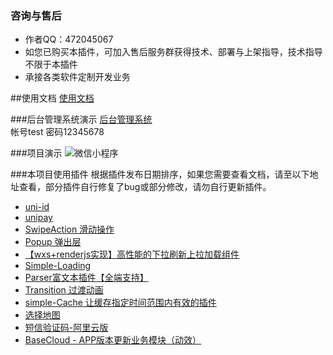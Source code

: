 ### 咨询与售后
* 作者QQ：472045067
* 如您已购买本插件，可加入售后服务群获得技术、部署与上架指导，技术指导不限于本插件
* 承接各类软件定制开发业务

##使用文档
[使用文档](https://www.kancloud.cn/ayinhun115/mix-mall-doc/2587956)

###后台管理系统演示
[后台管理系统](https://tx-cloud-mix-mall-d6944c-1302673523.tcloudbaseapp.com/admin/index.html)  
帐号test 密码12345678

###项目演示
![微信小程序](https://vkceyugu.cdn.bspapp.com/VKCEYUGU-1d1c44e7-4acd-4920-b4cd-3d0b3b43f35c/67bcdfd6-64e0-4d6d-8cca-05e2645b4f53.jpg)

###本项目使用插件
根据插件发布日期排序，如果您需要查看文档，请至以下地址查看，部分插件自行修复了bug或部分修改，请勿自行更新插件。
* [uni-id](https://uniapp.dcloud.io/uniCloud/uni-id)
* [unipay](https://uniapp.dcloud.io/uniCloud/unipay)
* [SwipeAction 滑动操作](https://ext.dcloud.net.cn/plugin?id=181)
* [Popup 弹出层](https://ext.dcloud.net.cn/plugin?id=329)
* [【wxs+renderjs实现】高性能的下拉刷新上拉加载组件](https://ext.dcloud.net.cn/plugin?id=343)
* [Simple-Loading](https://ext.dcloud.net.cn/plugin?id=397)
* [Parser富文本插件【全端支持】](https://ext.dcloud.net.cn/plugin?id=805)
* [Transition 过渡动画](https://ext.dcloud.net.cn/plugin?id=985)
* [simple-Cache 让缓存指定时间范围内有效的插件](https://ext.dcloud.net.cn/plugin?id=1129)
* [选择地图](https://ext.dcloud.net.cn/plugin?id=1133)
* [短信验证码-阿里云版](https://ext.dcloud.net.cn/plugin?id=1947)
* [BaseCloud - APP版本更新业务模块（动效）](https://ext.dcloud.net.cn/plugin?id=2510)





